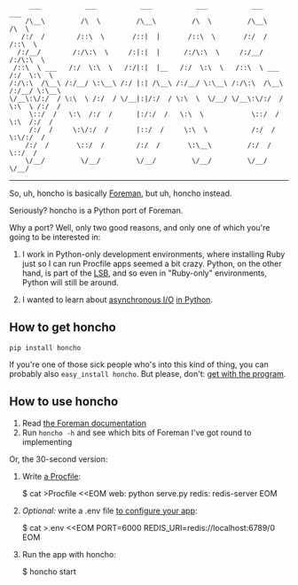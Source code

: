          ___           ___           ___           ___           ___           ___     
        /\__\         /\  \         /\__\         /\  \         /\__\         /\  \    
       /:/  /        /::\  \       /::|  |       /::\  \       /:/  /        /::\  \   
      /:/__/        /:/\:\  \     /:|:|  |      /:/\:\  \     /:/__/        /:/\:\  \  
     /::\  \ ___   /:/  \:\  \   /:/|:|  |__   /:/  \:\  \   /::\  \ ___   /:/  \:\  \ 
    /:/\:\  /\__\ /:/__/ \:\__\ /:/ |:| /\__\ /:/__/ \:\__\ /:/\:\  /\__\ /:/__/ \:\__\
    \/__\:\/:/  / \:\  \ /:/  / \/__|:|/:/  / \:\  \  \/__/ \/__\:\/:/  / \:\  \ /:/  /
         \::/  /   \:\  /:/  /      |:/:/  /   \:\  \            \::/  /   \:\  /:/  / 
         /:/  /     \:\/:/  /       |::/  /     \:\  \           /:/  /     \:\/:/  /  
        /:/  /       \::/  /        /:/  /       \:\__\         /:/  /       \::/  /   
        \/__/         \/__/         \/__/         \/__/         \/__/         \/__/   
    
---------------------------------------------------------------------------------------------

So, uh, honcho is basically [Foreman](http://ddollar.github.com/foreman), but uh, honcho instead.

Seriously? honcho is a Python port of Foreman.

Why a port? Well, only two good reasons, and only one of which you're going to be interested in:

1. I work in Python-only development environments, where installing Ruby just so I can run Procfile apps seemed a bit crazy. Python, on the other hand, is part of the [LSB](http://en.wikipedia.org/wiki/Linux_Standard_Base), and so even in "Ruby-only" environments, Python will still be around.

2. I wanted to learn about [asynchronous I/O](http://docs.python.org/library/select.html) [in Python](http://docs.python.org/library/queue.html).

## How to get honcho

    pip install honcho

If you're one of those sick people who's into this kind of thing, you can probably also `easy_install honcho`. But please, don't: [get with the program](http://www.pip-installer.org/en/latest/index.html).

## How to use honcho

  1. Read [the Foreman documentation](http://ddollar.github.com/foreman/)
  2. Run `honcho -h` and see which bits of Foreman I've got round to implementing

Or, the 30-second version:

  1. Write [a Procfile](https://devcenter.heroku.com/articles/procfile):

        $ cat >Procfile <<EOM
        web: python serve.py
        redis: redis-server
        EOM

  2. *Optional:* write a .env file [to configure your app](http://www.12factor.net/config):

        $ cat >.env <<EOM
        PORT=6000
        REDIS_URI=redis://localhost:6789/0
        EOM

  3. Run the app with honcho:

        $ honcho start